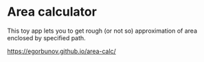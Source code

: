 # Area calculator

This toy app lets you to get rough (or not so) approximation of area enclosed by specified path.

https://egorbunov.github.io/area-calc/

